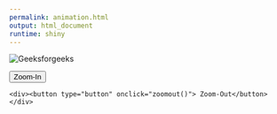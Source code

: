 ```yaml
---
permalink: animation.html
output: html_document
runtime: shiny
---
```


<script src="../js/script.js"></script>

<img src=
"https://media.geeksforgeeks.org/wp-content/uploads/20190912174307/qwe1.png" 
            id="geeks" GFG="250" alt="Geeksforgeeks">
      <div>
    <button type="button" onclick="zoomin()">Zoom-In</button></div>
      
    <div><button type="button" onclick="zoomout()"> Zoom-Out</button></div>
     

